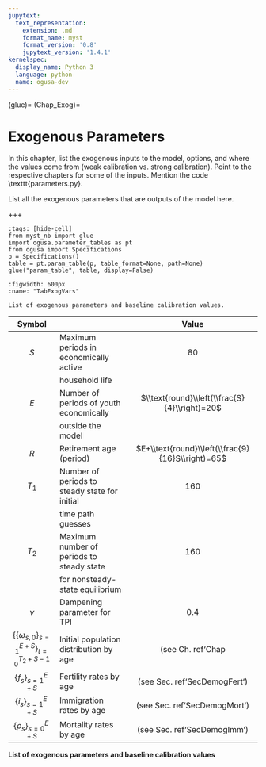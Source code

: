 ```yaml
---
jupytext:
  text_representation:
    extension: .md
    format_name: myst
    format_version: '0.8'
    jupytext_version: '1.4.1'
kernelspec:
  display_name: Python 3
  language: python
  name: ogusa-dev
---
```


(glue)=
(Chap_Exog)=
# Exogenous Parameters


In this chapter, list the exogenous inputs to the model, options, and where the values come from (weak calibration vs. strong calibration). Point to the respective chapters for some of the inputs. Mention the code \texttt{parameters.py}.

  List all the exogenous parameters that are outputs of the model here.

+++
```{code-cell} ogusa-dev
:tags: [hide-cell]
from myst_nb import glue
import ogusa.parameter_tables as pt
from ogusa import Specifications
p = Specifications()
table = pt.param_table(p, table_format=None, path=None)
glue("param_table", table, display=False)
```

```{glue:figure} param_table
:figwidth: 600px
:name: "TabExogVars"

List of exogenous parameters and baseline calibration values.
```

  <!-- \begin{table}[htbp] \centering \captionsetup{width=4.7in}
    \caption{\label{TabExogVars}\textbf{List of exogenous parameters and baseline calibration values}}
      \begin{threeparttable}
      \begin{tabular}{>{\footnotesize}c |>{\footnotesize}l |>{\footnotesize}c}
        \hline\hline
        Symbol & \multicolumn{1}{c}{\footnotesize{Description}} & Value \\
        \hline
        $S$ & Maximum periods in economically active & 80 \\[-1.5mm]
        & \quad household life & \\
        $E$ & Number of periods of youth economically & $\text{round}\left(\frac{S}{4}\right)=20$ \\[-1.5mm]
        & \quad outside the model & \\
        $R$ & Retirement age (period) & $E+\text{round}\left(\frac{9}{16}S\right)=65$ \\
        $T_1$ & Number of periods to steady state for initial & 160 \\[-1.5mm]
        & \quad time path guesses & \\
        $T_2$ & Maximum number of periods to steady state & 160 \\[-1.5mm]
        & \quad for nonsteady-state equilibrium & \\
        $\nu$ & Dampening parameter for TPI & 0.4 \\
        \hline
        $\{\{\omega_{s,0}\}_{s=1}^{E+S}\}_{t=0}^{T_2+S-1}$ & Initial population distribution by age & (see Ch. {ref}`Chap_Demog`) \\
        $\{f_s\}_{s=1}^{E+S}$ & Fertility rates by age & (see Sec. {ref}`SecDemogFert`) \\
        $\{i_s\}_{s=1}^{E+S}$ & Immigration rates by age & (see Sec. {ref}`SecDemogMort`) \\
        $\{\rho_s\}_{s=0}^{E+S}$ & Mortality rates by age & (see Sec. {ref}`SecDemogImm`) \\

        % $\boldsymbol{\hat{\Gamma}}_1$ & Initial distribution of savings & $\boldsymbol{\bar{\Gamma}}$ \\

        % $\{e_{j,s}\}_{j,s=1}^{J,S}$ & Deterministic ability process & (see \citealp{DEMPRW2015}) \\
        % $\{\lambda_j\}_{j=1}^J$ & Lifetime income group percentages & $[0.25,0.25,0.20,0.10,0.10,0.09,0.01]$ \\
        % $J$ & Number of lifetime income groups & 7 \\

        % \hline
        % $\tilde{l}$ & Maximum hours of labor supply & 1 \\
        % $\beta$ & Discount factor & $(0.96)^\frac{80}{S}$ \\
        % $\sigma$ & Coefficient of constant relative risk aversion & 1.5 \\
        % $b$ & Scale parameter in utility of leisure & 0.573 \\
        % $\upsilon$ & Shape parameter in utility of leisure & 2.856 \\
        % $\chi^n_s$ & Disutility of labor level parameters & [19.041, 76.623] \\
        % $\chi^b_j$ & Utility of bequests level parameters &  $[9.264 \times 10^{-5}, 118,648]$ \\ %$1.0 \ \forall j$ \\
        % \hline
        % $Z$ & Level parameter in production function & 1.0 \\
        % $\alpha$ & Capital share of income & 0.35 \\
        % $\delta$ & Capital depreciation rate & $1-(1-0.05)^\frac{80}{S}=0.05$ \\
        % $g_y$ & Growth rate of labor augmenting & $(1+0.03)^\frac{80}{S}-1 = 0.03$ \\[-2mm]
        % & \quad technological progress & \\
        % \hline

        \hline\hline
      \end{tabular}
      \end{threeparttable}
    \end{table} -->

<div id="TabExogVars">

|                                                        Symbol                                                        |                                               |                       Value                       |
|:--------------------------------------------------------------------------------------------------------------------:|:----------------------------------------------|:-------------------------------------------------:|
|                                                         *S*                                                          | Maximum periods in economically active        |                        80                         |
|                                                                                                                      | household life                                |                                                   |
|                                                         *E*                                                          | Number of periods of youth economically       |   $\\text{round}\\left(\\frac{S}{4}\\right)=20$   |
|                                                                                                                      | outside the model                             |                                                   |
|                                                         *R*                                                          | Retirement age (period)                       | $E+\\text{round}\\left(\\frac{9}{16}S\\right)=65$ |
|                                                   *T*<sub>1</sub>                                                    | Number of periods to steady state for initial |                        160                        |
|                                                                                                                      | time path guesses                             |                                                   |
|                                                   *T*<sub>2</sub>                                                    | Maximum number of periods to steady state     |                        160                        |
|                                                                                                                      | for nonsteady-state equilibrium               |                                                   |
|                                                         *ν*                                                          | Dampening parameter for TPI                   |                        0.4                        |
| {{*ω*<sub>*s*, 0</sub>}<sub>*s* = 1</sub><sup>*E* + *S*</sup>}<sub>*t* = 0</sub><sup>*T*<sub>2</sub> + *S* − 1</sup> | Initial population distribution by age        |                 (see Ch. ref‘Chap                 |
|                              {*f*<sub>*s*</sub>}<sub>*s* = 1</sub><sup>*E* + *S*</sup>                               | Fertility rates by age                        |           (see Sec. ref‘SecDemogFert‘)            |
|                              {*i*<sub>*s*</sub>}<sub>*s* = 1</sub><sup>*E* + *S*</sup>                               | Immigration rates by age                      |           (see Sec. ref‘SecDemogMort‘)            |
|                              {*ρ*<sub>*s*</sub>}<sub>*s* = 0</sub><sup>*E* + *S*</sup>                               | Mortality rates by age                        |            (see Sec. ref‘SecDemogImm‘)            |

<span id="TabExogVars" label="TabExogVars"></span>**List
of exogenous parameters and baseline calibration values**

</div>